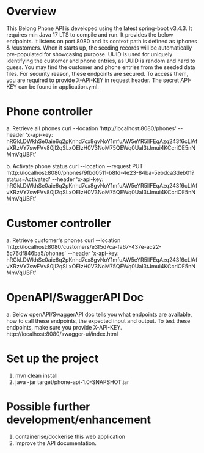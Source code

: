 Overview
========
This Belong Phone API is developed using the latest spring-boot v3.4.3. It requires min Java 17 LTS to compile and run. It provides the below endpoints. It listens on port 8080 and its context path is defined as /phones & /customers. 
When it starts up, the seeding records will be automatically pre-populated for showcasing purpose. UUID is used for uniquely identifying the customer and phone entries, as UUID is random and hard to guess. You may find the customer and phone entries from the seeded data files. 
For security reason, these endpoints are secured. To access them, you are required to provide X-API-KEY in request header. The secret API-KEY can be found in application.yml.

Phone controller
================
a. Retrieve all phones
curl --location 'http://localhost:8080/phones' \--header 'x-api-key: hRGkLDWkhSe0aie6q2pKnhd7cx8gvNoY1mfuAW5eYR5llFEqAzq243f6cLlAfvXRzVY7swFVv80jl2qSLxOEIzH0V3NoM75QEWq0UaI3tJmui4KCcriOE5nNMmVqUBFt'

b. Activate phone status
curl --location --request PUT 'http://localhost:8080/phones/9fbd0511-b8fd-4e23-84ba-5ebdca3deb01?status=Activated' \--header 'x-api-key: hRGkLDWkhSe0aie6q2pKnhd7cx8gvNoY1mfuAW5eYR5llFEqAzq243f6cLlAfvXRzVY7swFVv80jl2qSLxOEIzH0V3NoM75QEWq0UaI3tJmui4KCcriOE5nNMmVqUBFt'     

Customer controller
===================
a. Retrieve customer's phones
curl --location 'http://localhost:8080/customers/e3f5d7ca-fa67-437e-ac22-5c76df846ba5/phones' \--header 'x-api-key: hRGkLDWkhSe0aie6q2pKnhd7cx8gvNoY1mfuAW5eYR5llFEqAzq243f6cLlAfvXRzVY7swFVv80jl2qSLxOEIzH0V3NoM75QEWq0UaI3tJmui4KCcriOE5nNMmVqUBFt'


OpenAPI/SwaggerAPI Doc
=======================
a.  Below openAPI/SwaggerAPI doc tells you what endpoints are available, how to call these endpoints, the expected input and output. To test these endpoints, make sure you provide X-API-KEY. 
    http://localhost:8080/swagger-ui/index.html


Set up the project
==================
1. mvn clean install
2. java -jar target/phone-api-1.0-SNAPSHOT.jar


Possible further development/enhancement 
=========================================
1. containerise/dockerise this web application
2. Improve the API documentation.
